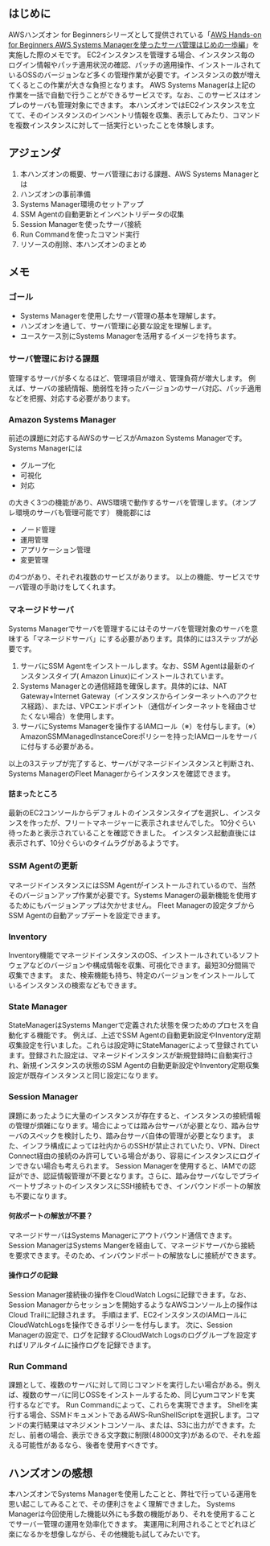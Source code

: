 <!--
title:   AWS Hands-on for Beginners AWS Systems Managerを使ったサーバ管理はじめの一歩編：学習メモ
tags:    AWS,SystemsManager,ハンズオン
private: false
-->

## はじめに

AWSハンズオン for Beginnersシリーズとして提供されている「[AWS Hands-on for Beginners AWS Systems Managerを使ったサーバ管理はじめの一歩編](https://pages.awscloud.com/JAPAN-event-OE-Hands-on-for-Beginners-systems-manager-2022-reg-event.html)」を実施した際のメモです。
EC2インスタンスを管理する場合、インスタンス毎のログイン情報やパッチ適用状況の確認、パッチの適用操作、インストールされているOSSのバージョンなど多くの管理作業が必要です。インスタンスの数が増えてくるとこの作業が大きな負担となります。
AWS Systems Managerは上記の作業を一括で自動で行うことができるサービスです。なお、このサービスはオンプレのサーバも管理対象にできます。
本ハンズオンではEC2インスタンスを立てて、そのインスタンスのインベントリ情報を収集、表示してみたり、コマンドを複数インスタンスに対して一括実行といったことを体験します。

## アジェンダ

1. 本ハンズオンの概要、サーバ管理における課題、AWS Systems Managerとは
2. ハンズオンの事前準備
3. Systems Manager環境のセットアップ
4. SSM Agentの自動更新とインベントリデータの収集
5. Session Managerを使ったサーバ接続
6. Run Commandを使ったコマンド実行
7. リソースの削除、本ハンズオンのまとめ

## メモ

### ゴール

- Systems Managerを使用したサーバ管理の基本を理解します。
- ハンズオンを通して、サーバ管理に必要な設定を理解します。
- ユースケース別にSystems Managerを活用するイメージを持ちます。

### サーバ管理における課題

管理するサーバが多くなるほど、管理項目が増え、管理負荷が増大します。
例えば、サーバの接続情報、脆弱性を持ったバージョンのサーバ対応、パッチ適用などを把握、対応する必要があります。

### Amazon Systems Manager

前述の課題に対応するAWSのサービスがAmazon Systems Managerです。
Systems Managerには

- グループ化
- 可視化
- 対応

の大きく3つの機能があり、AWS環境で動作するサーバを管理します。（オンプレ環境のサーバも管理可能です）
機能郡には

- ノード管理
- 運用管理
- アプリケーション管理
- 変更管理

の4つがあり、それぞれ複数のサービスがあります。
以上の機能、サービスでサーバ管理の手助けをしてくれます。

### マネージドサーバ

Systems Managerでサーバを管理するにはそのサーバを管理対象のサーバを意味する「マネージドサーバ」にする必要があります。具体的には3ステップが必要です。

1. サーバにSSM Agentをインストールします。なお、SSM Agentは最新のインスタンスタイプ( Amazon Linux)にインストールされています。
2. Systems Managerとの通信経路を確保します。具体的には、NAT Gateway+Internet Gateway（インスタンスからインターネットへのアクセス経路）、または、VPCエンドポイント（通信がインターネットを経由させたくない場合）を使用します。
3. サーバにSystems Managerを操作するIAMロール（※）を付与します。（※）AmazonSSMManagedInstanceCoreポリシーを持ったIAMロールをサーバに付与する必要がある。

以上の3ステップが完了すると、サーバがマネージドインスタンスと判断され、Systems ManagerのFleet Managerからインスタンスを確認できます。

#### 詰まったところ

最新のEC2コンソールからデフォルトのインスタンスタイプを選択し、インスタンスを作ったが、フリートマネージャーに表示されませんでした。
10分ぐらい待ったあと表示されていることを確認できました。
インスタンス起動直後には表示されず、10分ぐらいのタイムラグがあるようです。

### SSM Agentの更新

マネージドインスタンスにはSSM Agentがインストールされているので、当然そのバージョンアップ作業が必要です。Systems Managerの最新機能を使用するためにもバージョンアップは欠かせません。
Fleet Managerの設定タブからSSM Agentの自動アップデートを設定できます。

### Inventory

Inventory機能でマネージドインスタンスのOS、インストールされているソフトウェアなどのバージョンや構成情報を収集、可視化できます。最短30分間隔で収集できます。
また、検索機能も持ち、特定のバージョンをインストールしているインスタンスの検索などもできます。

### State Manager

StateManagerはSystems Mangerで定義された状態を保つためのプロセスを自動化する機能です。
例えば、上述でSSM Agentの自動更新設定やInventory定期収集設定を行いました。これらは設定時にStateManagerによって登録されています。登録された設定は、マネージドインスタンスが新規登録時に自動実行され、新規インスタンスの状態のSSM Agentの自動更新設定やInventory定期収集設定が既存インスタンスと同じ設定になります。

### Session Manager

課題にあったように大量のインスタンスが存在すると、インスタンスの接続情報の管理が煩雑になります。場合によっては踏み台サーバが必要となり、踏み台サーバのスペックを検討したり、踏み台サーバ自体の管理が必要となります。
また、インフラ構成によっては社内からのSSHが禁止されていたり、VPN、Direct Connect経由の接続のみ許可している場合があり、容易にインスタンスにログインできない場合も考えられます。
Session Managerを使用すると、IAMでの認証ができ、認証情報管理が不要となります。さらに、踏み台サーバなしでプライベートサブネットのインスタンスにSSH接続もでき、インバウンドポートの解放も不要になります。

#### 何故ポートの解放が不要？

マネージドサーバはSystems Managerにアウトバウンド通信できます。Session ManagerはSystems Mangerを経由して、マネージドサーバから接続を要求できます。そのため、インバウンドポートの解放なしに接続ができます。

#### 操作ログの記録

Session Manager接続後の操作をCloudWatch Logsに記録できます。なお、Session Managerからセッションを開始するようなAWSコンソール上の操作はCloud Trailに記録されます。
手順はまず、EC2インスタンスのIAMロールにCloudWatchLogsを操作できるポリシーを付与します。
次に、Session Managerの設定で、ログを記録するCloudWatch Logsのロググループを設定すればリアルタイムに操作ログを記録できます。

### Run Command

課題として、複数のサーバに対して同じコマンドを実行したい場合がある。例えば、複数のサーバに同じOSSをインストールするため、同じyumコマンドを実行するなどです。
Run Commandによって、これらを実現できます。
Shellを実行する場合、SSMドキュメントであるAWS-RunShellScriptを選択します。コマンドの実行結果はマネジメントコンソール、または、S3に出力ができます。ただし、前者の場合、表示できる文字数に制限(48000文字)があるので、それを超える可能性があるなら、後者を使用すべきです。

## ハンズオンの感想

本ハンズオンでSystems Managerを使用したことと、弊社で行っている運用を思い起こしてみることで、その便利さをよく理解できました。
Systems Managerは今回使用した機能以外にも多数の機能があり、それを使用することでサーバー管理の運用を効率化できます。
実運用に利用されることでどれほど楽になるかを想像しながら、その他機能も試してみたいです。